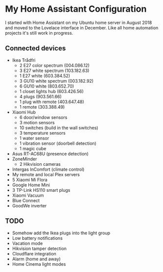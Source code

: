 # My Home Assistant Configuration

I started with Home Assistant on my Ubuntu home server in August 2018 and moved to the Lovelace interface in December. Like all home automation projects it's still work in progress.

## Connected devices

- Ikea Trådfri
  - 2 E27 color spectrum (004.086.12)
  - 3 E27 white spectrum (103.182.63)
  - 1 E27 white (603.384.52)
  - 3 GU10 white spectrum (003.182.92)
  - 6 GU10 white (803.652.70)
  - 1 closet lights hub (603.426.56)
  - 4 plugs (903.561.66)
  - 1 plug with remote (403.647.48)
  - 1 remote (303.388.49)
- Xiaomi Hub
  - 6 door/window sensors
  - 3 motion sensors
  - 10 switches (build in the wall switches)
  - 3 temperature sensors
  - 1 water sensor
  - 1 vibration sensor (doorbell detection)
  - 1 magic cube
- Asus RT-AC68U (presence detection)
- ZoneMinder
  - 2 Hikvision cameras
- Intergas InComfort (climate control)
- My remote and local Plex servers
- 5 Xiaomi Mi Flora
- Google Home Mini
- 3 TP-Link HS110 smart plugs
- Xiaomi Vacuum
- Blue Connect
- GoodWe inverter

## TODO

- Somehow add the Ikea plugs into the light group
- Low battery notifications
- Vacation mode
- Hikvision tamper detection
- Cloudflare integration
- Alarm (home and away)
- Home Cinema light modes
